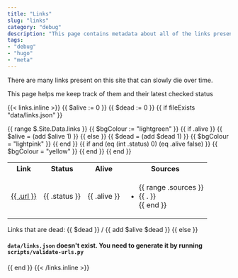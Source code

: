 ```yaml
---
title: "Links"
slug: "links"
category: "debug"
description: "This page contains metadata about all of the links present on this site"
tags:
- "debug"
- "hugo"
- "meta"
---
```


There are many links present on this site that can slowly die over time.

This page helps me keep track of them and their latest checked status

{{< links.inline >}}
{{ $alive := 0 }}
{{ $dead := 0 }}
{{ if fileExists "data/links.json" }}
<table>
  <tr>
    <th>Link</th>
    <th>Status</th>
    <th>Alive</th>
    <th>Sources</th>
  </tr>
  {{ range $.Site.Data.links }}
    {{ $bgColour := "lightgreen" }}
    {{ if .alive }}
      {{ $alive = (add $alive 1) }}
    {{ else }}
      {{ $dead = (add $dead 1) }}
      {{ $bgColour = "lightpink" }}
    {{ end }}
    {{ if and (eq (int .status) 0) (eq .alive false) }}
      {{ $bgColour = "yellow" }}
    {{ end }}
    <tr style="background-color: {{ $bgColour }}">
      <td><a href="{{ .url }}">{{ .url }}</a></td>
      <td>{{ .status }}</td>
      <td>{{ .alive }}</td>
      <td><ul>{{ range .sources }}<li>{{ . }}</li>{{ end }}</ul></td>
    </tr>
  {{ end }}
</table>
Links that are dead: {{ $dead }} / {{ add $alive $dead }}
{{ else }}
<h4><code>data/links.json</code> doesn't exist. You need to generate it by running <code>scripts/validate-urls.py</code></h4>
{{ end }}
{{< /links.inline >}}
